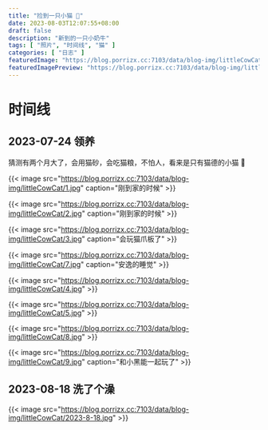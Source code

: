 ```yaml
---
title: "捡到一只小猫 🤨"
date: 2023-08-03T12:07:55+08:00
draft: false
description: "新到的一只小奶牛"
tags: [ "照片", "时间线", "猫" ]
categories: [ "日志" ]
featuredImage: "https://blog.porrizx.cc:7103/data/blog-img/littleCowCat/main.jpg"
featuredImagePreview: "https://blog.porrizx.cc:7103/data/blog-img/littleCowCat/main.jpg"
---
```


# 时间线

## 2023-07-24 领养

猜测有两个月大了，会用猫砂，会吃猫粮，不怕人，看来是只有猫德的小猫 🤔

{{< image src="https://blog.porrizx.cc:7103/data/blog-img/littleCowCat/1.jpg" caption="刚到家的时候" >}}

{{< image src="https://blog.porrizx.cc:7103/data/blog-img/littleCowCat/2.jpg" caption="刚到家的时候" >}}

{{< image src="https://blog.porrizx.cc:7103/data/blog-img/littleCowCat/3.jpg" caption="会玩猫爪板了" >}}

{{< image src="https://blog.porrizx.cc:7103/data/blog-img/littleCowCat/7.jpg" caption="安逸的睡觉" >}}

{{< image src="https://blog.porrizx.cc:7103/data/blog-img/littleCowCat/4.jpg" >}}

{{< image src="https://blog.porrizx.cc:7103/data/blog-img/littleCowCat/5.jpg" >}}

{{< image src="https://blog.porrizx.cc:7103/data/blog-img/littleCowCat/8.jpg" >}}

{{< image src="https://blog.porrizx.cc:7103/data/blog-img/littleCowCat/9.jpg" caption="和小黑能一起玩了" >}}

## 2023-08-18 洗了个澡

{{< image src="https://blog.porrizx.cc:7103/data/blog-img/littleCowCat/2023-8-18.jpg" >}}
